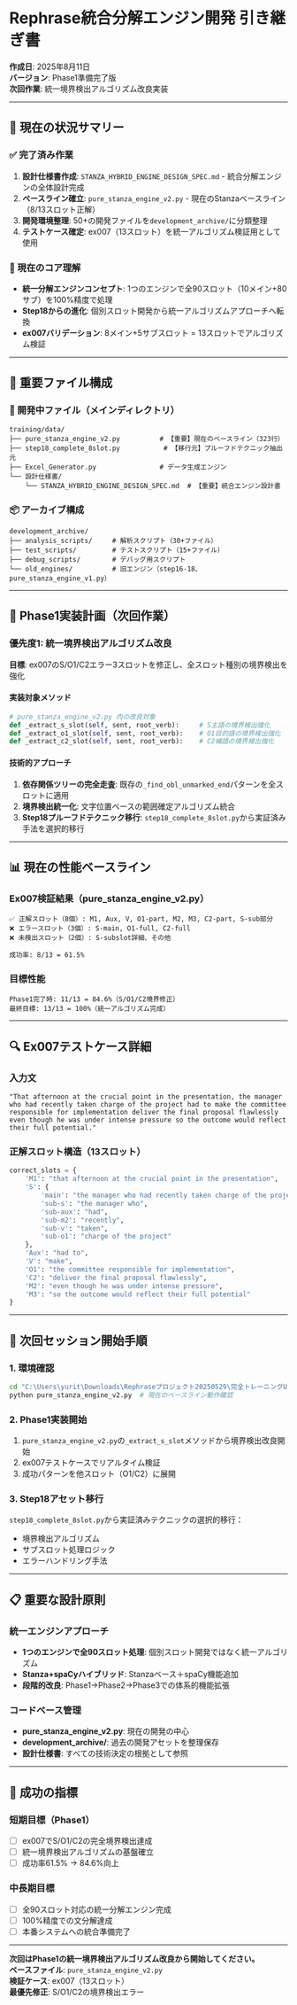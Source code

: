 # Rephrase統合分解エンジン開発 引き継ぎ書
**作成日**: 2025年8月11日  
**バージョン**: Phase1準備完了版  
**次回作業**: 統一境界検出アルゴリズム改良実装

---

## 📍 現在の状況サマリー

### ✅ 完了済み作業
1. **設計仕様書作成**: `STANZA_HYBRID_ENGINE_DESIGN_SPEC.md` - 統合分解エンジンの全体設計完成
2. **ベースライン確立**: `pure_stanza_engine_v2.py` - 現在のStanzaベースライン（8/13スロット正解）
3. **開発環境整理**: 50+の開発ファイルを`development_archive/`に分類整理
4. **テストケース確定**: ex007（13スロット）を統一アルゴリズム検証用として使用

### 🎯 現在のコア理解
- **統一分解エンジンコンセプト**: 1つのエンジンで全90スロット（10メイン+80サブ）を100%精度で処理
- **Step18からの進化**: 個別スロット開発から統一アルゴリズムアプローチへ転換
- **ex007バリデーション**: 8メイン+5サブスロット = 13スロットでアルゴリズム検証

---

## 📁 重要ファイル構成

### 🔧 開発中ファイル（メインディレクトリ）
```
training/data/
├── pure_stanza_engine_v2.py          # 【重要】現在のベースライン（323行）
├── step18_complete_8slot.py           # 【移行元】プルーフドテクニック抽出元
├── Excel_Generator.py                # データ生成エンジン
└── 設計仕様書/
    └── STANZA_HYBRID_ENGINE_DESIGN_SPEC.md  # 【重要】統合エンジン設計書
```

### 📦 アーカイブ構成
```
development_archive/
├── analysis_scripts/     # 解析スクリプト（30+ファイル）
├── test_scripts/         # テストスクリプト（15+ファイル）  
├── debug_scripts/        # デバッグ用スクリプト
└── old_engines/          # 旧エンジン（step16-18、pure_stanza_engine_v1.py）
```

---

## 🎯 Phase1実装計画（次回作業）

### 優先度1: 統一境界検出アルゴリズム改良
**目標**: ex007のS/O1/C2エラー3スロットを修正し、全スロット種別の境界検出を強化

#### 実装対象メソッド
```python
# pure_stanza_engine_v2.py 内の改良対象
def _extract_s_slot(self, sent, root_verb):     # S主語の境界検出強化
def _extract_o1_slot(self, sent, root_verb):    # O1目的語の境界検出強化  
def _extract_c2_slot(self, sent, root_verb):    # C2補語の境界検出強化
```

#### 技術的アプローチ
1. **依存関係ツリーの完全走査**: 既存の`_find_obl_unmarked_end`パターンを全スロットに適用
2. **境界検出統一化**: 文字位置ベースの範囲確定アルゴリズム統合
3. **Step18プルーフドテクニック移行**: `step18_complete_8slot.py`から実証済み手法を選択的移行

---

## 📊 現在の性能ベースライン

### Ex007検証結果（pure_stanza_engine_v2.py）
```
✅ 正解スロット（8個）: M1, Aux, V, O1-part, M2, M3, C2-part, S-sub部分
❌ エラースロット（3個）: S-main, O1-full, C2-full
❌ 未検出スロット（2個）: S-subslot詳細、その他

成功率: 8/13 = 61.5%
```

### 目標性能
```
Phase1完了時: 11/13 = 84.6%（S/O1/C2境界修正）
最終目標: 13/13 = 100%（統一アルゴリズム完成）
```

---

## 🔍 Ex007テストケース詳細

### 入力文
```
"That afternoon at the crucial point in the presentation, the manager who had recently taken charge of the project had to make the committee responsible for implementation deliver the final proposal flawlessly even though he was under intense pressure so the outcome would reflect their full potential."
```

### 正解スロット構造（13スロット）
```python
correct_slots = {
    'M1': "that afternoon at the crucial point in the presentation",
    'S': {
        'main': "the manager who had recently taken charge of the project",
        'sub-s': "the manager who", 
        'sub-aux': "had",
        'sub-m2': "recently",
        'sub-v': "taken", 
        'sub-o1': "charge of the project"
    },
    'Aux': "had to",
    'V': "make", 
    'O1': "the committee responsible for implementation",
    'C2': "deliver the final proposal flawlessly",
    'M2': "even though he was under intense pressure",
    'M3': "so the outcome would reflect their full potential"
}
```

---

## 🚀 次回セッション開始手順

### 1. 環境確認
```bash
cd "C:\Users\yurit\Downloads\Rephraseプロジェクト20250529\完全トレーニングUI完成フェーズ３\project-root\Rephrase-Project\training\data"
python pure_stanza_engine_v2.py  # 現在のベースライン動作確認
```

### 2. Phase1実装開始
1. `pure_stanza_engine_v2.py`の`_extract_s_slot`メソッドから境界検出改良開始
2. ex007テストケースでリアルタイム検証
3. 成功パターンを他スロット（O1/C2）に展開

### 3. Step18アセット移行
`step18_complete_8slot.py`から実証済みテクニックの選択的移行：
- 境界検出アルゴリズム
- サブスロット処理ロジック
- エラーハンドリング手法

---

## 📋 重要な設計原則

### 統一エンジンアプローチ
- **1つのエンジンで全90スロット処理**: 個別スロット開発ではなく統一アルゴリズム
- **Stanza+spaCyハイブリッド**: Stanzaベース＋spaCy機能追加
- **段階的改良**: Phase1→Phase2→Phase3での体系的機能拡張

### コードベース管理
- **pure_stanza_engine_v2.py**: 現在の開発の中心
- **development_archive/**: 過去の開発アセットを整理保存
- **設計仕様書**: すべての技術決定の根拠として参照

---

## 🎯 成功の指標

### 短期目標（Phase1）
- [ ] ex007でS/O1/C2の完全境界検出達成
- [ ] 統一境界検出アルゴリズムの基盤確立
- [ ] 成功率61.5% → 84.6%向上

### 中長期目標
- [ ] 全90スロット対応の統一分解エンジン完成
- [ ] 100%精度での文分解達成
- [ ] 本番システムへの統合準備完了

---

**次回はPhase1の統一境界検出アルゴリズム改良から開始してください。**  
**ベースファイル**: `pure_stanza_engine_v2.py`  
**検証ケース**: ex007（13スロット）  
**最優先修正**: S/O1/C2の境界検出エラー

